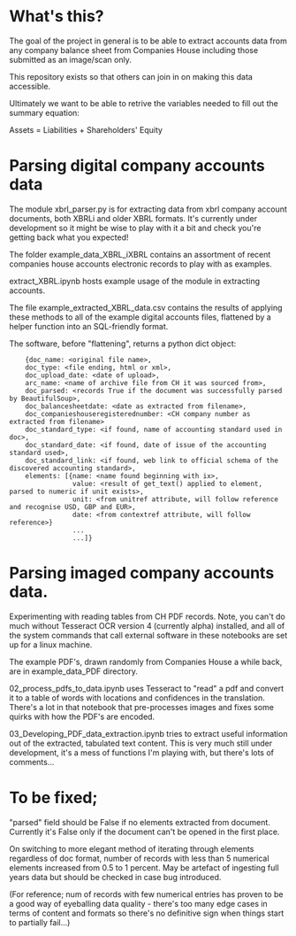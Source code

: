 # What's this?

The goal of the project in general is to be able to extract accounts
data from any company balance sheet from Companies House including those
submitted as an image/scan only.  

This repository exists so that others can join in on making this data
accessible.

Ultimately we want to be able to retrive the variables needed to fill
out the summary equation:

Assets = Liabilities + Shareholders' Equity


# Parsing digital company accounts data

The module xbrl_parser.py is for extracting data from xbrl company
account documents, both XBRLi and older XBRL formats.  It's currently
under development so it might be wise to play with it a bit and check
you're getting back what you expected!

The folder example_data_XBRL_iXBRL contains an assortment of recent
companies house accounts electronic records to play with as examples.

extract_XBRL.ipynb hosts example usage of the module in extracting
accounts.

The file example_extracted_XBRL_data.csv contains the results of 
applying these methods to all of the example digital accounts files,
flattened by a helper function into an SQL-friendly format.


The software, before "flattening", returns a python dict object:

```
	{doc_name: <original file name>,
	doc_type: <file ending, html or xml>,
	doc_upload_date: <date of upload>,
	arc_name: <name of archive file from CH it was sourced from>,
	doc_parsed: <records True if the document was successfully parsed by BeautifulSoup>,
	doc_balancesheetdate: <date as extracted from filename>,
	doc_companieshouseregisterednumber: <CH company number as extracted from filename>
	doc_standard_type: <if found, name of accounting standard used in doc>,
	doc_standard_date: <if found, date of issue of the accounting standard used>,
	doc_standard_link: <if found, web link to official schema of the discovered accounting standard>,
	elements: [{name: <name found beginning with ix>,
				value: <result of get_text() applied to element, parsed to numeric if unit exists>,
				unit: <from unitref attribute, will follow reference and recognise USD, GBP and EUR>,
				date: <from contextref attribute, will follow reference>}
				...
				...]}
```

# Parsing imaged company accounts data.

Experimenting with reading tables from CH PDF records.  Note, you can't
do much without Tesseract OCR version 4 (currently alpha) installed, and
all of the system commands that call external software in these notebooks
are set up for a linux machine.

The example PDF's, drawn randomly from Companies House a while back, are
in example_data_PDF directory.

02_process_pdfs_to_data.ipynb uses Tesseract to "read" a pdf and convert it
to a table of words with locations and confidences in the translation.  
There's a lot in that notebook that  pre-processes images and fixes
some quirks with how the PDF's are encoded.

03_Developing_PDF_data_extraction.ipynb tries to extract useful 
information out of the extracted, tabulated text content.  This is very
much still under development, it's a mess of functions I'm playing with,
but there's lots of comments...


# To be fixed;

"parsed" field should be False if no elements extracted from document. 
Currently it's False only if the document can't be opened in the first 
place.

On switching to more elegant method of iterating through elements
regardless of doc format, number of records with less than 5 numerical
elements increased from 0.5 to 1 percent.  May be artefact of ingesting
full years data but should be checked in case bug introduced.

(For reference; num of records with few numerical entries has proven to
be a good way of eyeballing data quality - there's too many edge cases 
in terms of content and formats so there's no definitive sign when 
things start to partially fail...)
